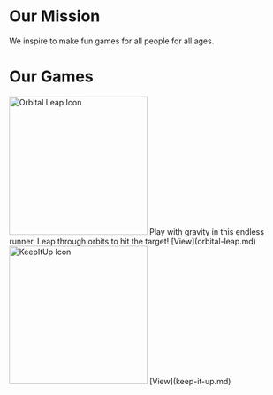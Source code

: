 # Our Mission

We inspire to make fun games for all people for all ages.

# Our Games

<img alt="Orbital Leap Icon" href="/imgs/OrbitalLeap/Icon.png" width="250" height="250">
Play with gravity in this endless runner. Leap through orbits to hit the target!  
[View](orbital-leap.md)

<img alt="KeepItUp Icon" href="/imgs/KeepItUp/Icon.png" width="250" height="250">  
[View](keep-it-up.md)
